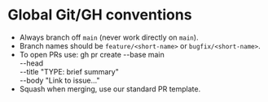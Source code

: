 # Global Git/GH conventions
- Always branch off `main` (never work directly on `main`).
- Branch names should be `feature/<short-name>` or `bugfix/<short-name>`.
- To open PRs use:
    gh pr create --base main \
                 --head <branch> \
                 --title "TYPE: brief summary" \
                 --body "Link to issue…"
- Squash when merging, use our standard PR template.
